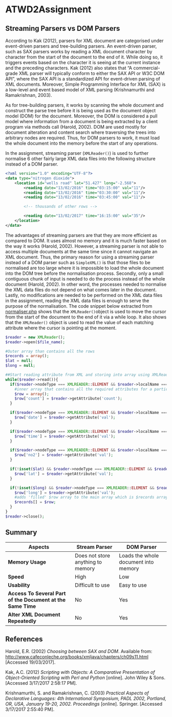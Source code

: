 # ATWD2Assignment
## Streaming Parsers vs DOM Parsers
According to Kak (2012), parsers for XML document are categorised under event-driven parsers and tree-building parsers. An event-driven parser, such as SAX parsers works by reading a XML document character by character from the start of the document to the end of it. While doing so, it triggers events based on the character it is seeing at the current instance and the preceding characters. Kak (2012) also states that “A commercial-grade XML parser will typically conform to either the SAX API or W3C DOM API”, where the SAX API is a standardized API for event-driven parsing of XML documents. Moreover, Simple Programming Interface for XML (SAX) is a low-level and event based model of XML parsing (Krishnamurthi and Ramakrishnan, 2003). 
  
As for tree-building parsers, it works by scanning the whole document and construct the parse tree before it is being used as the document object model (DOM) for the document. Moreover, the DOM is considered a pull model where information from a document is being extracted by a client program via methods call (Harold, 2002). DOM are used mostly for document alteration and content search where traversing the trees into arbitrary nodes are required. Thus, for DOM parsers to work, it must load the whole document into the memory before the start of any operations.  

In the assignment, streaming parser (`XMLReader()`) is used to further normalise 6 other fairly large XML data files into the following structure instead of a DOM parser.

```XML
<?xml version="1.0" encoding="UTF-8"?>
<data type="nitrogen dioxide">
    <location id="wells road" lat="51.427" long="-2.568">
        <reading date="13/02/2016" time="03:15:00" val="11"/>
        <reading date="13/02/2016" time="03:30:00" val="11"/>
        <reading date="13/02/2016" time="03:45:00" val="11"/>

        <!-- thousands of other rows -->

        <reading date="13/02/2017" time="16:15:00" val="35"/>
    </location>
</data>
```
The advantages of streaming parsers are that they are more efficient as compared to DOM. It uses almost no memory and it is much faster based on the way it works (Harold, 2002). However, a streaming parser is not able to access multiple documents at the same time since it cannot navigate an XML document. Thus, the primary reason for using a streaming parser instead of a DOM parser such as `SimpleXML()` is that those files to be normalised are too large where it is impossible to load the whole document into the DOM tree before the normalisation process. Secondly, only a small contiguous chunk of input is needed to do the process instead of the whole document (Harold, 2002). In other word, the processes needed to normalise the XML data files do not depend on what comes later in the document. Lastly, no modifications are needed to be performed on the XML data files in the assignment, reading the XML data files is enough to serve the purpose of the normalisation. The code snippet below extracted from [normaliser.php](https://github.com/ericstaryou/ATWD2Assignment/blob/master/normaliser.php) shows that the `XMLReader()`object is used to move the cursor from the start of the document to the end of it via a while loop. It also shows that the `XMLReader()` object is used to read the value of each matching attribute where the cursor is pointing at the moment.

```php
$reader = new XMLReader();
$reader->open($file_name);

#Outer array than contains all the rows
$records = array();
$lat = null;
$long = null;

##Start reading attribute from XML and storing into array using XMLReader 
while($reader->read()){
  if($reader->nodeType === XMLREADER::ELEMENT && $reader->localName === 'row'){
    #inner array that contains all the required attributes for a particular row
    $row = array();
    $row['count'] = $reader->getAttribute('count');
  }

  if($reader->nodeType === XMLREADER::ELEMENT && $reader->localName === 'date'){
    $row['date'] = $reader->getAttribute('val');
  }

  if($reader->nodeType === XMLREADER::ELEMENT && $reader->localName === 'time'){
    $row['time'] = $reader->getAttribute('val');
  }

  if($reader->nodeType === XMLREADER::ELEMENT && $reader->localName === 'no2'){
    $row['no2'] = $reader->getAttribute('val');
  }

  if(!isset($lat) && $reader->nodeType === XMLREADER::ELEMENT && $reader->localName === 'lat'){
    $row['lat'] = $reader->getAttribute('val');
  }

  if(!isset($long) && $reader->nodeType === XMLREADER::ELEMENT && $reader->localName === 'long'){
    $row['long'] = $reader->getAttribute('val');
    #adds 'filled' $row array to the main array which is $records array
    $records[] = $row;
  }
}
$reader->close();
```
## Summary 
| Aspects | Stream Parser | DOM Parser | 
| ------ | ----------- | -----------|
| **Memory Usage**   | Does not store anything to memory |  Loads the whole document into memory |
| **Speed** | High | Low |
| **Usability**    | Difficult to use | Easy to use |
| **Access To Several Part of the Document at the Same Time**    | No | Yes |
| **Alter XML Document Repeatedly**    | No | Yes |

## References
Harold, E.R. (2002) *Choosing between SAX and DOM*. Available from: http://www.cafeconleche.org/books/xmljava/chapters/ch09s11.html [Accessed 19/03/2017]. 

Kak, A.C. (2012) *Scripting with Objects: A Comparative Presentation of Object-Oriented Scripting with Perl and Python* [online]. John Wiley & Sons. [Accessed 3/17/2017 2:58:17 PM].

Krishnamurthi, S. and Ramakrishnan, C. (2003) *Practical Aspects of Declarative Languages: 4th International Symposium, PADL 2002, Portland, OR, USA, January 19-20, 2002. Proceedings* [online]. Springer. [Accessed 3/17/2017 2:55:40 PM]. 
